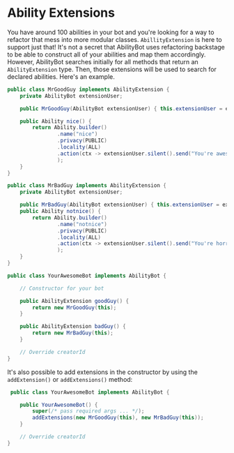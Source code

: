 # Ability Extensions
You have around 100 abilities in your bot and you're looking for a way to refactor that mess into more modular classes. `AbillityExtension` is here to support just that! It's not a secret that AbilityBot uses refactoring backstage to be able to construct all of your abilities and map them accordingly. However, AbilityBot searches initially for all methods that return an `AbilityExtension` type. Then, those extensions will be used to search for declared abilities. Here's an example.
```java
public class MrGoodGuy implements AbilityExtension {
    private AbilityBot extensionUser;

    public MrGoodGuy(AbilityBot extensionUser) { this.extensionUser = extensionUser; }

    public Ability nice() {
        return Ability.builder()
                .name("nice")
                .privacy(PUBLIC)
                .locality(ALL)
                .action(ctx -> extensionUser.silent().send("You're awesome!", ctx.chatId())
                );
    }
}

public class MrBadGuy implements AbilityExtension {
    private AbilityBot extensionUser;

    public MrBadGuy(AbilityBot extensionUser) { this.extensionUser = extensionUser; }
    public Ability notnice() {
        return Ability.builder()
                .name("notnice")
                .privacy(PUBLIC)
                .locality(ALL)
                .action(ctx -> extensionUser.silent().send("You're horrible!", ctx.chatId())
                );
    }
}

public class YourAwesomeBot implements AbilityBot {

    // Constructor for your bot

    public AbilityExtension goodGuy() {
        return new MrGoodGuy(this);
    }

    public AbilityExtension badGuy() {
        return new MrBadGuy(this);
    }

    // Override creatorId
}
```

It's also possible to add extensions in the constructor by using the `addExtension()` or `addExtensions()` method:

```java
 public class YourAwesomeBot implements AbilityBot {

    public YourAwesomeBot() {
        super(/* pass required args ... */);
        addExtensions(new MrGoodGuy(this), new MrBadGuy(this));
    }

    // Override creatorId
}
```
